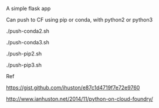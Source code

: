 A simple flask app

Can push to CF using pip or conda, with python2 or python3

./push-conda2.sh

./push-conda3.sh

./push-pip2.sh

./push-pip3.sh

Ref

https://gist.github.com/ihuston/e87c1d4719f7e72e9760

http://www.ianhuston.net/2014/11/python-on-cloud-foundry/
